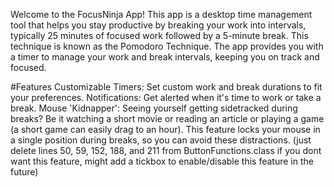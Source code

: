 Welcome to the FocusNinja App! This app is a desktop time management tool that helps you stay productive by breaking your work into intervals,
typically 25 minutes of focused work followed by a 5-minute break. This technique is known as the Pomodoro Technique. The app provides you with a 
timer to manage your work and break intervals, keeping you on track and focused.

#Features
Customizable Timers: Set custom work and break durations to fit your preferences.
Notifications: Get alerted when it's time to work or take a break.
Mouse 'Kidnapper': Seeing yourself getting sidetracked during breaks? Be it watching a short movie or reading an article or playing a game 
(a short game can easily drag to an hour). This feature locks your mouse in a single position during breaks, so you can avoid these distractions.
(just delete lines 50, 59, 152, 188, and 211 from ButtonFunctions.class if you dont want this feature, might add a tickbox to enable/disable this feature in the future)

